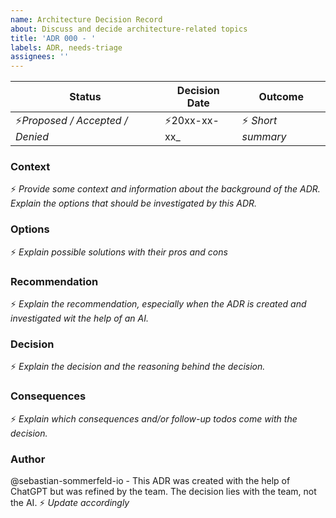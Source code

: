 ```yaml
---
name: Architecture Decision Record
about: Discuss and decide architecture-related topics
title: 'ADR 000 - '
labels: ADR, needs-triage
assignees: ''
---
```


| Status                              | Decision Date       | Outcome               |
|-------------------------------------|---------------------|-----------------------|
| :zap:_Proposed / Accepted / Denied_ | :zap:20xx-xx-xx_    | :zap: _Short summary_ |

### Context
:zap: _Provide some context and information about the background of the ADR. Explain the options that should be investigated by this ADR._

### Options
:zap: _Explain possible solutions with their pros and cons_

### Recommendation
:zap: _Explain the recommendation, especially when the ADR is created and investigated wit the help of an AI._

### Decision
:zap: _Explain the decision and the reasoning behind the decision._

### Consequences
:zap: _Explain which consequences and/or follow-up todos come with the decision._

### Author
@sebastian-sommerfeld-io - This ADR was created with the help of ChatGPT but was refined by the team. The decision lies with the team, not the AI. :zap: _Update accordingly_
